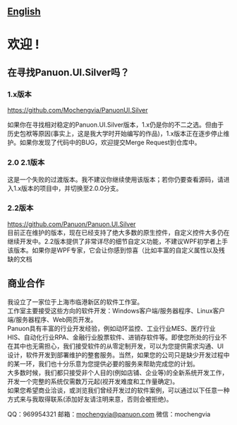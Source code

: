
## [English]("readme.en-US.md")

# 欢迎 !

## 在寻找Panuon.UI.Silver吗？

### 1.x版本
https://github.com/Mochengvia/PanuonUI.Silver  

如果你在寻找相对稳定的Panuon.UI.Silver版本，1.x仍是你的不二之选。但由于历史包袱等原因(事实上，这是我大学时开始编写的作品)，1.x版本正在逐步停止维护。如果你发现了代码中的BUG，欢迎提交Merge Request到仓库中。  

### 2.0 2.1版本
这是一个失败的过渡版本。我不建议你继续使用该版本；若你仍要查看源码，请进入1.x版本的项目中，并切换至2.0.0分支。  

### 2.2版本
https://github.com/Panuon/Panuon.UI.Silver  
目前正在维护的版本，现在已经支持了绝大多数的原生控件，自定义控件大多仍在继续开发中。2.2版本提供了非常详尽的细节自定义功能，不建议WPF初学者上手该版本。如果你是WPF专家，它会让你感到惊喜（比如丰富的自定义属性以及残缺的文档  
  

## 商业合作
我设立了一家位于上海市临港新区的软件工作室。  
工作室主要接受这些方向的软件开发：Windows客户端/服务器程序、Linux客户端/服务器程序、Web网页开发。  
Panuon具有丰富的行业开发经验，例如动环监控、工业行业MES、医疗行业HIS、自动化行业RPA、金融行业股票软件、进销存软件等。即使您所处的行业不在其中也无需担心，我们接受软件的从零定制开发，可以为您提供需求沟通、UI设计，软件开发到部署维护的整套服务。当然，如果您的公司只是缺少开发过程中的某一环，我们也十分乐意为您提供必要的服务来帮助完成您的计划。  
大多数时候，我们都只接受非个人目的(例如店铺、企业等)的全新系统开发工作，开发一个完整的系统仅需数万元起(视开发难度和工作量确定)。  
如果您希望商业洽谈，或浏览我们曾经开发过的软件案例，可以通过以下任意一种方式来与我取得联系(添加好友请注明来意，否则会被拒绝)。 

QQ：969954321
邮箱：mochengvia@panuon.com
微信：mochengvia